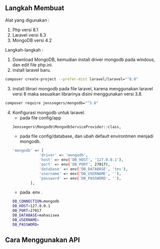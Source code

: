 
## Langkah Membuat
Alat yang digunakan :
1. Php versi 8.1
2. Laravel versi 8.3
3. MongoDB versi 4.2

Langkah-langkah :
1. Download MongoDB, kemudian install driver mongodb pada windous, dan edit file php.ini.
2. install laravel baru.
```bash
composer create-project --prefer-dist laravel/laravel="^8.0"
```
3. install librari mongodb pada file laravel, karena menggunakan laravel versi 8 maka sesuaikan librarinya disini menggunakan versi 3.8.
```bash
composer require jenssegers/mongodb="^3.8"
```
4. Konfigurasi mongodb untuk laravel.
    - pada file config/app
    ```bash
    Jenssegers\Mongodb\MongodbServiceProvider::class,
    ```
    - pada file config/database, dan ubah default environtmen menjadi mongodb.
    ```bash
    'mongodb' => [
                'driver' => 'mongodb',
                'host' => env('DB_HOST', '127.0.0.1'),
                'port' => env('DB_PORT', 27017),
                'database' => env('DB_DATABASE', 'tes'),
                'username' => env('DB_USERNAME', ''),
                'password' => env('DB_PASSWORD', ''),
            ],
    ```
    - pada .env .
    ```bash
    DB_CONNECTION=mongodb
    DB_HOST=127.0.0.1
    DB_PORT=27017
    DB_DATABASE=mahasiswa
    DB_USERNAME=
    DB_PASSWORD=
    ```

## Cara Menggunakan API
